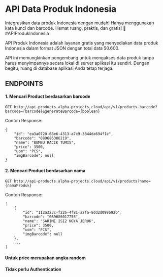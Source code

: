 API Data Produk Indonesia
==========================
Integrasikan data produk Indonesia dengan mudah! Hanya menggunakan kata kunci dan barcode. Hemat ruang, praktis, dan gratis! 🚀 #APIProdukIndonesia

API Produk Indonesia adalah layanan gratis yang menyediakan data produk Indonesia dalam format JSON dengan total data 50.600. 

API ini memungkinkan pengembang untuk mengakses data produk tanpa harus menyimpannya secara lokal di server aplikasi itu sendiri. Dengan begitu, ruang di database aplikasi Anda tetap terjaga.

## ENDPOINTS

#### 1. Mencari Product berdasarkan barcode

```
GET http://api-products.alpha-projects.cloud/api/v1/products-barcode?barcode={barcode}&generateBarcode={boolean}
```

Contoh Response:

```
{
    "id": "ea3a0720-68e6-4313-a7e9-3844da694f1e",
    "barcode": "089686386219",
    "name": "BUMBU RACIK TUMIS",
    "price": 3500,
    "uom": "PCS",
    "imgBarcode": null
}
```

#### 2. Mencari Product berdasarkan nama

```
GET http://api-products.alpha-projects.cloud/api/v1/products?name={namaProduk}
```

Contoh Response:

```
[
    {
        "id": "112a323c-f226-4f81-a2fa-8dd2d099b92b",
        "barcode": "089686017755",
        "name": "SARIMI ISI2 KOYA JERUK",
        "price": 3500,
        "uom": "PCS",
        "imgBarcode": null
    },
    ...
]

```


#### Untuk price merupakan angka random
#### Tidak perlu Authentication
